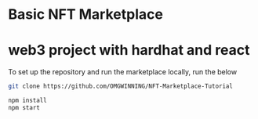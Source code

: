 # Basic NFT Marketplace 

# web3 project with hardhat and react

To set up the repository and run the marketplace locally, run the below
```bash
git clone https://github.com/OMGWINNING/NFT-Marketplace-Tutorial

npm install
npm start
```
